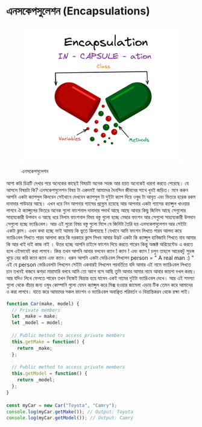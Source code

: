 # এনসকেপসুলেশন (Encapsulations)



<figure><img src="../.gitbook/assets/image.png" alt=""><figcaption><p>এনসকেপসুলেশন</p></figcaption></figure>

আশা করি চিত্রটি দেখার পরে অনেকের কাছেই বিষয়টা অনেক সহজ আর হয়ত অনেকেই ধারনা করতে পেরেছে। যে আসলে বিষয়টা কি? এনসকেপসুলেশন বিষয় টা একদমই আমাদের দৈনন্দিন জীবনের সাথে খুবই জড়িত। মনে করুন আপনি একটা ক্যাপসুল কিনবেন সেইখানে দেখবেন ক্যাপসুল টা দুইটা ক্যাপ দিয়ে ওষুধ টা আবৃত এবং ভিতরে হরেক রকম দানাদার পাউডার আছে। এখন ধরে নিন আপনার গ্যাসের প্রভ্লেম হয়েছে আর আপনার একটা গ্যাসের ক্যাপ্সুল খাওয়ার লাগবে ঐ ক্যাপ্সুলের ভিতরে অনেক গুলো ফাংশনাল দানাদার পদার্থ আছে আছে আবার কিছু জিনিস আছে সেগুলোর সাহায্যকারী উপদান ও আছে ধরে নিলাম ফাংশনাল বিষয় বস্তু গুলো হচ্ছে মেম্বার ফাংশন আর সেগুলো সাহায্যকারী উপদান সেগুলো হচ্ছে ভ্যারিএবল।  আর এই পুরো বিষয় বস্তু গুলো মিলে যে জিনিটা তৈরি হয় এনসকেপসুলেশন আর সেইটা একটা ক্লাস। এখন কথা হচ্ছে ভাই আমায় কি ভুতে কিলায়ছে ! যেখানে আমি ফাংশন লিখতে পারব আলদা করে ভ্যারিএবল লিখতে পারব আলাদা করে কি দরকারে ক্লাস লিখব আবার উদ্ভট একটা কি ক্যাপ্সুল হাবিজাবি শিখতে যাব আমার কি আর খাই দাই কাজ নাই । উত্তর হচ্ছে আপনি চাইলে ফাংশন দিয়ে করতে পারেন কিন্তু অব্জক্ট অরিয়েন্টেড এ করতে হলে এইভাবেই করা লাগবে। কিন্ত তখন আপনি আবার বলবেন ক্যান ! ক্যান ! এবং ক্যান ! চলুন তাহলে আরেকটু সুড়ঙ্গ খুড়ে বের করি ক্যান ক্যান এবং ক্যান। ধরুন আপনি একটা ভেরিএবল লিখলেন person = " A real man :) " এই যে person ভেরিএবলটা লিখলেন সেইটা একবারই লিখলেন পরবর্তিতে যদি আবার এই নামে ভ্যারিএবল লিখতে চান তখনই বাজবে ঝগড়া মারামারি বলবে আমি তো আগে বসে আছি তুমি আবার আমার নামে আবার জায়গা দখল করছ। আর যদিও লিখে ফেলতে পারেন তখন নিজেই বিভ্রান্ত হয়ে যাবেন একই নামের দুইটা ভ্যারিএবল দেখে। আর এই সমস্যা গুলো থেকে বাঁচার জন্য ওষুধ কোম্পানি গুলো যেমন ক্যাপ্সুল করে মিক্স হওয়ার জামেলা এড়ায় টিক তেমন করে আমাদের ও করা লাগবে। যাতে করে আমাদের সকল ফাংশন ও ভ্যারিএবল অবাঞ্ছিত পরিবর্তন ও বিভ্রান্তিকরন থেকে রক্ষা পাই।&#x20;



```javascript
function Car(make, model) {
  // Private members
  let _make = make;
  let _model = model;

  // Public method to access private members
  this.getMake = function() {
    return _make;
  };

  // Public method to access private members
  this.getModel = function() {
    return _model;
  };
}

const myCar = new Car("Toyota", "Camry");
console.log(myCar.getMake()); // Output: Toyota
console.log(myCar.getModel()); // Output: Camry

```
